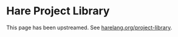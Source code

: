 # Hare Project Library

This page has been upstreamed. See [harelang.org/project-library](https://harelang.org/project-library).
